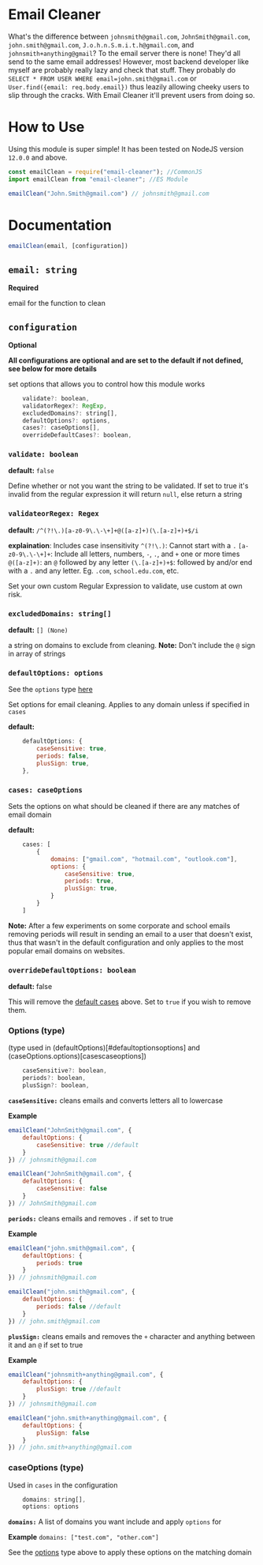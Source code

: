 # Email Cleaner

What's the difference between `johnsmith@gmail.com`, `JohnSmith@gmail.com`, `john.smith@gmail.com`, `J.o.h.n.S.m.i.t.h@gmail.com`, and `johnsmith+anything@gmail`? To the email server there is none! They'd all send to the same email addresses! However, most backend developer like myself are probably really lazy and check that stuff. They probably do `SELECT * FROM USER WHERE email=john.smith@gmail.com` or `User.find({email: req.body.email})` thus leazily allowing cheeky users to slip through the cracks. With Email Cleaner it'll prevent users from doing so.

# How to Use

Using this module is super simple! It has been tested on NodeJS version `12.0.0` and above.

```javascript
const emailClean = require("email-cleaner"); //CommonJS
import emailClean from "email-cleaner"; //ES Module

emailClean("John.Smith@gmail.com") // johnsmith@gmail.com
```

# Documentation

```javascript
emailClean(email, [configuration])
```

## `email: string`
**Required**

email for the function to clean

## `configuration`
**Optional**

**All configurations are optional and are set to the default if not defined, see below for more details**

set options that allows you to control how this module works

```javascript
    validate?: boolean,
    validatorRegex?: RegExp,
    excludedDomains?: string[],
    defaultOptions?: options,
    cases?: caseOptions[],
    overrideDefaultCases?: boolean,

```

### `validate: boolean`

**default:** `false`

Define whether or not you want the string to be validated. If set to true it's invalid from the regular expression it will return `null`, else return a string

### `validateorRegex: Regex`

**default:** `/^(?!\.)[a-z0-9\.\-\+]+@([a-z]+)(\.[a-z]+)+$/i`

**explaination**:
Includes case insensitivity
`^(?!\.)`: Cannot start with a `.`
`[a-z0-9\.\-\+]+`: Include all letters, numbers, `-`, `.`, and `+` one or more times
`@([a-z]+)`: an `@` followed by any letter
`(\.[a-z]+)+$`: followed by and/or end with a `.` and any letter. Eg. `.com`, `school.edu.com`, etc.

Set your own custom Regular Expression to validate, use custom at own risk. 

### `excludedDomains: string[]`

**default:** `[] (None)`

a string on domains to exclude from cleaning. 
**Note:** Don't include the `@` sign in array of strings 

### `defaultOptions: options`
See the `options` type [here](#options-type)

Set options for email cleaning. Applies to any domain unless if specified in `cases`

**default:**
```javascript
    defaultOptions: {
        caseSensitive: true,
        periods: false,
        plusSign: true,
    },
```
### `cases: caseOptions`

Sets the options on what should be cleaned if there are any matches of email domain

**default:**
```javascript
    cases: [
        {
            domains: ["gmail.com", "hotmail.com", "outlook.com"],
            options: {
                caseSensitive: true,
                periods: true,
                plusSign: true,
            }
        }
    ]
```
**Note:** After a few experiments on some corporate and school emails removing periods will result in sending an email to a user that doesn't exist, thus that wasn't in the default configuration and only applies to the most popular email domains on websites.

### `overrideDefaultOptions: boolean`
**default:** false

This will remove the [default cases](#caseoptions-type) above. Set to `true` if you wish to remove them.
### Options (type)
(type used in (defaultOptions)[#defaultoptionsoptions] and (caseOptions.options)[casescaseoptions])
```javascript
    caseSensitive?: boolean,
    periods?: boolean,
    plusSign?: boolean,
```
**`caseSensitive:`**
cleans emails and converts letters all to lowercase

**Example**
```javascript
emailClean("JohnSmith@gmail.com", {
    defaultOptions: {
        caseSensitive: true //default
    }
}) // johnsmith@gmail.com

emailClean("JohnSmith@gmail.com", {
    defaultOptions: {
        caseSensitive: false
    }
}) // JohnSmith@gmail.com
```
**`periods:`**
cleans emails and removes `.` if set to true

**Example**
```javascript
emailClean("john.smith@gmail.com", {
    defaultOptions: {
        periods: true
    }
}) // johnsmith@gmail.com

emailClean("john.smith@gmail.com", {
    defaultOptions: {
        periods: false //default
    }
}) // john.smith@gmail.com
```

**`plusSign:`**
cleans emails and removes the `+` character and anything between it and an `@` if set to true

**Example**
```javascript
emailClean("johnsmith+anything@gmail.com", {
    defaultOptions: {
        plusSign: true //default
    }
}) // johnsmith@gmail.com

emailClean("john.smith+anything@gmail.com", {
    defaultOptions: {
        plusSign: false
    }
}) // john.smith+anything@gmail.com
```

### caseOptions (type)
Used in `cases` in the configuration
```javascript
    domains: string[],
    options: options
```

**`domains:`**
A list of domains you want include and apply `options` for

**Example**
`domains: ["test.com", "other.com"]`


See the [options](#Options-type) type above to apply these options on the matching domain
